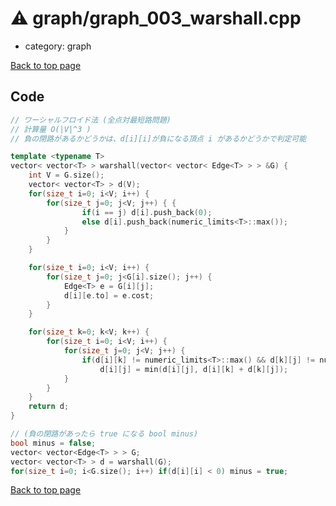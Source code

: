 <!-- mathjax config similar to math.stackexchange -->
<script type="text/javascript" async
  src="https://cdnjs.cloudflare.com/ajax/libs/mathjax/2.7.5/MathJax.js?config=TeX-MML-AM_CHTML">
</script>
<script type="text/x-mathjax-config">
  MathJax.Hub.Config({
    TeX: { equationNumbers: { autoNumber: "AMS" }},
    tex2jax: {
      inlineMath: [ ['$','$'] ],
      processEscapes: true
    },
    "HTML-CSS": { matchFontHeight: false },
    displayAlign: "left",
    displayIndent: "2em"
  });
</script>

<script type="text/javascript" src="https://cdnjs.cloudflare.com/ajax/libs/jquery/3.4.1/jquery.min.js"></script>
<script src="https://cdn.jsdelivr.net/npm/jquery-balloon-js@1.1.2/jquery.balloon.min.js" integrity="sha256-ZEYs9VrgAeNuPvs15E39OsyOJaIkXEEt10fzxJ20+2I=" crossorigin="anonymous"></script>
<script type="text/javascript" src="../../assets/js/copy-button.js"></script>
<link rel="stylesheet" href="../../assets/css/copy-button.css" />


# :warning: graph/graph_003_warshall.cpp
* category: graph


[Back to top page](../../index.html)



## Code
```cpp
// ワーシャルフロイド法 (全点対最短路問題)
// 計算量 O(|V|^3 )
// 負の閉路があるかどうかは、d[i][i]が負になる頂点 i があるかどうかで判定可能

template <typename T>
vector< vector<T> > warshall(vector< vector< Edge<T> > > &G) {
    int V = G.size();
    vector< vector<T> > d(V);
    for(size_t i=0; i<V; i++) {
        for(size_t j=0; j<V; j++) { {
                if(i == j) d[i].push_back(0);
                else d[i].push_back(numeric_limits<T>::max());
            }
        }
    }

    for(size_t i=0; i<V; i++) {
        for(size_t j=0; j<G[i].size(); j++) {
            Edge<T> e = G[i][j];
            d[i][e.to] = e.cost;
        }
    }

    for(size_t k=0; k<V; k++) {
        for(size_t i=0; i<V; i++) {
            for(size_t j=0; j<V; j++) {
                if(d[i][k] != numeric_limits<T>::max() && d[k][j] != numeric_limits<T>::max())
                    d[i][j] = min(d[i][j], d[i][k] + d[k][j]);
            }
        }
    }
    return d;
}

// (負の閉路があったら true になる bool minus)
bool minus = false;
vector< vector<Edge<T> > > G;
vector< vector<T> > d = warshall(G);
for(size_t i=0; i<G.size(); i++) if(d[i][i] < 0) minus = true;

```

[Back to top page](../../index.html)

